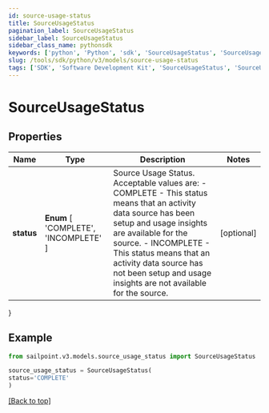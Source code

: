 ```yaml
---
id: source-usage-status
title: SourceUsageStatus
pagination_label: SourceUsageStatus
sidebar_label: SourceUsageStatus
sidebar_class_name: pythonsdk
keywords: ['python', 'Python', 'sdk', 'SourceUsageStatus', 'SourceUsageStatus'] 
slug: /tools/sdk/python/v3/models/source-usage-status
tags: ['SDK', 'Software Development Kit', 'SourceUsageStatus', 'SourceUsageStatus']
---
```


# SourceUsageStatus


## Properties

Name | Type | Description | Notes
------------ | ------------- | ------------- | -------------
**status** |  **Enum** [  'COMPLETE',    'INCOMPLETE' ] | Source Usage Status. Acceptable values are:   - COMPLETE       - This status means that an activity data source has been setup and usage insights are available for the source.   - INCOMPLETE       - This status means that an activity data source has not been setup and usage insights are not available for the source. | [optional] 
}

## Example

```python
from sailpoint.v3.models.source_usage_status import SourceUsageStatus

source_usage_status = SourceUsageStatus(
status='COMPLETE'
)

```
[[Back to top]](#) 

